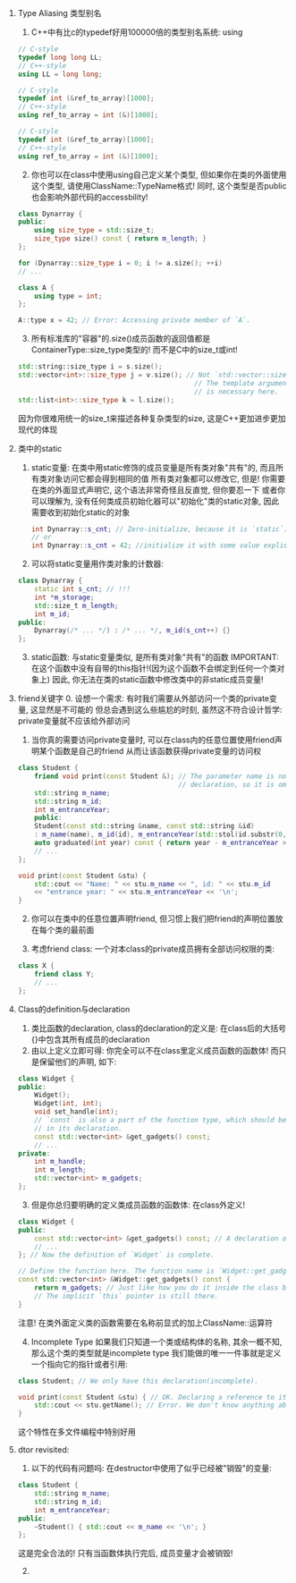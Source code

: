 1. Type Aliasing 类型别名 
    1. C++中有比c的typedef好用100000倍的类型别名系统: using
    ```cpp
    // C-style
    typedef long long LL;
    // C++-style
    using LL = long long;

    // C-style
    typedef int (&ref_to_array)[1000];
    // C++-style
    using ref_to_array = int (&)[1000];

    // C-style
    typedef int (&ref_to_array)[1000];
    // C++-style
    using ref_to_array = int (&)[1000];
    ```

    2. 你也可以在class中使用using自己定义某个类型, 但如果你在类的外面使用这个类型, 请使用ClassName::TypeName格式!
        同时, 这个类型是否public也会影响外部代码的accessbility!
    ```cpp
    class Dynarray {
    public:
        using size_type = std::size_t;
        size_type size() const { return m_length; }
    };

    for (Dynarray::size_type i = 0; i != a.size(); ++i)
    // ...
    ```

    ```cpp
    class A {
        using type = int;
    };

    A::type x = 42; // Error: Accessing private member of `A`.
    ```

    3. 所有标准库的"容器"的.size()成员函数的返回值都是ContainerType::size_type类型的! 而不是C中的size_t或int!
    ```cpp
    std::string::size_type i = s.size();
    std::vector<int>::size_type j = v.size(); // Not `std::vector::size_type`!
                                                // The template argument `<int>`
                                                // is necessary here.
    std::list<int>::size_type k = l.size();
    ```
    因为你很难用统一的size_t来描述各种复杂类型的size, 这是C++更加进步更加现代的体现

2. 类中的static
    1. static变量:
        在类中用static修饰的成员变量是所有类对象"共有"的, 而且所有类对象访问它都会得到相同的值
        所有类对象都可以修改它, 但是! 你需要在类的外面显式声明它, 这个语法非常奇怪且反直觉, 但你要忍一下
        或者你可以理解为, 没有任何类成员初始化器可以"初始化"类的static对象, 因此需要收到初始化static的对象
        ```cpp
        int Dynarray::s_cnt; // Zero-initialize, because it is `static`.
        // or
        int Dynarray::s_cnt = 42; //initialize it with some value explicitly
        ```
    2. 可以将static变量用作类对象的计数器:
    ```cpp
    class Dynarray {
        static int s_cnt; // !!!
        int *m_storage;
        std::size_t m_length;
        int m_id;
    public:
        Dynarray(/* ... */) : /* ... */, m_id(s_cnt++) {}
    };
    ```
    3. static函数:
        与static变量类似, 是所有类对象"共有"的函数
        IMPORTANT: 在这个函数中没有自带的this指针!(因为这个函数不会绑定到任何一个类对象上)
        因此, 你无法在类的static函数中修改类中的非static成员变量!

3. friend关键字
    0. 设想一个需求: 有时我们需要从外部访问一个类的private变量, 这显然是不可能的
        但总会遇到这么些尴尬的时刻, 虽然这不符合设计哲学: private变量就不应该给外部访问
    
    1. 当你真的需要访问private变量时, 可以在class内的任意位置使用friend声明某个函数是自己的friend
        从而让该函数获得private变量的访问权
    ```cpp
    class Student {
        friend void print(const Student &); // The parameter name is not used in this
                                            // declaration, so it is omitted.
        std::string m_name;
        std::string m_id;
        int m_entranceYear;
        public:
        Student(const std::string &name, const std::string &id)
        : m_name(name), m_id(id), m_entranceYear(std::stol(id.substr(0, 4))) {}
        auto graduated(int year) const { return year - m_entranceYear >= 4; }
        // ...
    };

    void print(const Student &stu) {
        std::cout << "Name: " << stu.m_name << ", id: " << stu.m_id
        << "entrance year: " << stu.m_entranceYear << '\n';
    }
    ```

    2. 你可以在类中的任意位置声明friend, 但习惯上我们把friend的声明位置放在每个类的最前面

    3. 考虑friend class: 一个对本class的private成员拥有全部访问权限的类:
    ```cpp
    class X {
        friend class Y;
        // ...
    };
    ```

4. Class的definition与declaration
    1. 类比函数的declaration, class的declaration的定义是: 在class后的大括号{}中包含其所有成员的declaration
    2. 由以上定义立即可得: 你完全可以不在class里定义成员函数的函数体! 而只是保留他们的声明, 如下:
    ```cpp
    class Widget {
    public:
        Widget();
        Widget(int, int);
        void set_handle(int);
        // `const` is also a part of the function type, which should be present
        // in its declaration.
        const std::vector<int> &get_gadgets() const;
        // ...
    private:
        int m_handle;
        int m_length;
        std::vector<int> m_gadgets;
    };
    ```
    3. 但是你总归要明确的定义类成员函数的函数体: 在class外定义!
    ```cpp
    class Widget {
    public:
        const std::vector<int> &get_gadgets() const; // A declaration only.
        // ...
    }; // Now the definition of `Widget` is complete.

    // Define the function here. The function name is `Widget::get_gadgets`.
    const std::vector<int> &Widget::get_gadgets() const {
        return m_gadgets; // Just like how you do it inside the class body.
        // The implicit `this` pointer is still there.
    }
    ```
    注意! 在类外面定义类的函数需要在名称前显式的加上ClassName::运算符

    4. Incomplete Type
    如果我们只知道一个类或结构体的名称, 其余一概不知, 那么这个类的类型就是incomplete type
    我们能做的唯一一件事就是定义一个指向它的指针或者引用:
    ```cpp
    class Student; // We only have this declaration(incomplete).

    void print(const Student &stu) { // OK. Declaring a reference to it is OK.
        std::cout << stu.getName(); // Error. We don't know anything about its members.
    }
    ```
    这个特性在多文件编程中特别好用

5. dtor revisited:
    1. 以下的代码有问题吗: 在destructor中使用了似乎已经被"销毁"的变量:
    ```cpp
    class Student {
        std::string m_name;
        std::string m_id;
        int m_entranceYear;
    public:
        ~Student() { std::cout << m_name << '\n'; }
    };
    ```
    这是完全合法的! 只有当函数体执行完后, 成员变量才会被销毁!

    2.
